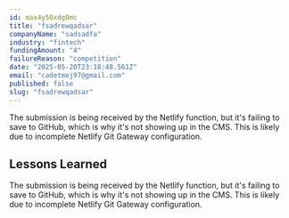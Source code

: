 ```yaml
---
id: max4y50xdg0mc
title: "fsadrewqadsar"
companyName: "sadsadfa"
industry: "fintech"
fundingAmount: "4"
failureReason: "competition"
date: "2025-05-20T23:18:48.561Z"
email: "cadetmej97@gmail.com"
published: false
slug: "fsadrewqadsar"
---
```


The submission is being received by the Netlify function, but it's failing to save to GitHub, which is why it's not showing up in the CMS. This is likely due to incomplete Netlify Git Gateway configuration.

## Lessons Learned

The submission is being received by the Netlify function, but it's failing to save to GitHub, which is why it's not showing up in the CMS. This is likely due to incomplete Netlify Git Gateway configuration.
